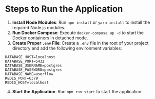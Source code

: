 # Steps to Run the Application

1. **Install Node Modules**: Run `npm install` or `yarn install` to install the required Node.js modules.
2. **Run Docker Compose**: Execute `docker-compose up -d` to start the Docker containers in detached mode.
3. **Create Proper `.env` File**: Create a `.env` file in the root of your project directory and add the following environment variables:

```
DATABASE_HOST=localhost
DATABASE_PORT=5432
DATABASE_USERNAME=postgres
DATABASE_PASSWORD=postgres
DATABASE_NAME=userflow
REDIS_PORT=6379
REDIS_HOST=localhost
```

4. **Start the Application**: Run `npm run start` to start the application.
